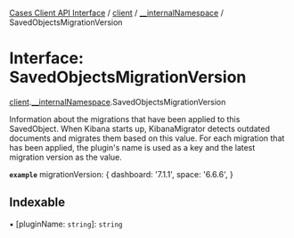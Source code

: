 [Cases Client API Interface](../README.md) / [client](../modules/client.md) / [\_\_internalNamespace](../modules/client.__internalNamespace.md) / SavedObjectsMigrationVersion

# Interface: SavedObjectsMigrationVersion

[client](../modules/client.md).[__internalNamespace](../modules/client.__internalNamespace.md).SavedObjectsMigrationVersion

Information about the migrations that have been applied to this SavedObject.
When Kibana starts up, KibanaMigrator detects outdated documents and
migrates them based on this value. For each migration that has been applied,
the plugin's name is used as a key and the latest migration version as the
value.

**`example`**
migrationVersion: {
  dashboard: '7.1.1',
  space: '6.6.6',
}

## Indexable

▪ [pluginName: `string`]: `string`
